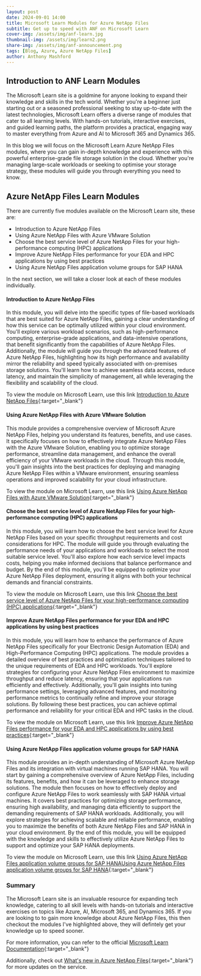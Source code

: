 ```yaml
---
layout: post
date: 2024-09-01 14:00
title: Microsoft Learn Modules for Azure NetApp Files
subtitle: Get up to speed with ANF on Microsoft Learn
cover-img: /assets/img/anf-learn.jpg
thumbnail-img: /assets/img/learn2.png
share-img: /assets/img/anf-announcement.png
tags: [Blog, Azure, Azure NetApp Files]
author: Anthony Mashford
---
```


## Introduction to ANF Learn Modules

The Microsoft Learn site is a goldmine for anyone looking to expand their knowledge and skills in the tech world. Whether you're a beginner just starting out or a seasoned professional seeking to stay up-to-date with the latest technologies, Microsoft Learn offers a diverse range of modules that cater to all learning levels. With hands-on tutorials, interactive exercises, and guided learning paths, the platform provides a practical, engaging way to master everything from Azure and AI to Microsoft 365 and Dynamics 365. 

In this blog we will focus on the Microsoft Learn Azure NetApp Files modules, where you can gain in-depth knowledge and experience with this powerful enterprise-grade file storage solution in the cloud. Whether you're managing large-scale workloads or seeking to optimise your storage strategy, these modules will guide you through everything you need to know.

## Azure NetApp Files Learn Modules
There are currently five modules available on the Microsoft Learn site, these are:
- Introduction to Azure NetApp Files
- Using Azure NetApp Files with Azure VMware Solution
- Choose the best service level of Azure NetApp Files for your high-performance computing (HPC) applications
- Improve Azure NetApp Files performance for your EDA and HPC applications by using best practices
- Using Azure NetApp Files application volume groups for SAP HANA

In the next section, we will take a closer look at each of these modules individually. 

#### Introduction to Azure NetApp Files
In this module, you will delve into the specific types of file-based workloads that are best suited for Azure NetApp Files, gaining a clear understanding of how this service can be optimally utilized within your cloud environment. You'll explore various workload scenarios, such as high-performance computing, enterprise-grade applications, and data-intensive operations, that benefit significantly from the capabilities of Azure NetApp Files. Additionally, the module will guide you through the advanced features of Azure NetApp Files, highlighting how its high performance and availability mirror the reliability and speed typically associated with on-premises storage solutions. You'll learn how to achieve seamless data access, reduce latency, and maintain the simplicity of management, all while leveraging the flexibility and scalability of the cloud.

To view the module on Microsoft Learn, use this link [Introduction to Azure NetApp Files](https://learn.microsoft.com/en-us/training/modules/introduction-to-azure-netapp-files/?wt.mc_id=AZ-MVP-5004933?){:target="_blank"}

#### Using Azure NetApp Files with Azure VMware Solution
This module provides a comprehensive overview of Microsoft Azure NetApp Files, helping you understand its features, benefits, and use cases. It specifically focuses on how to effectively integrate Azure NetApp Files with the Azure VMware Solution, enabling you to optimize storage performance, streamline data management, and enhance the overall efficiency of your VMware workloads in the cloud. Through this module, you'll gain insights into the best practices for deploying and managing Azure NetApp Files within a VMware environment, ensuring seamless operations and improved scalability for your cloud infrastructure.

To view the module on Microsoft Learn, use this link [Using Azure NetApp Files with Azure VMware Solution](https://learn.microsoft.com/en-us/training/modules/azure-netapp-files-with-vmware-solution/?wt.mc_id=AZ-MVP-5004933?){:target="_blank"}

#### Choose the best service level of Azure NetApp Files for your high-performance computing (HPC) applications
In this module, you will learn how to choose the best service level for Azure NetApp Files based on your specific throughput requirements and cost considerations for HPC. The module will guide you through evaluating the performance needs of your applications and workloads to select the most suitable service level. You'll also explore how each service level impacts costs, helping you make informed decisions that balance performance and budget. By the end of this module, you'll be equipped to optimize your Azure NetApp Files deployment, ensuring it aligns with both your technical demands and financial constraints.

To view the module on Microsoft Learn, use this link [Choose the best service level of Azure NetApp Files for your high-performance computing (HPC) applications](https://learn.microsoft.com/en-us/training/modules/choose-service-level-azure-netapp-files-hpc-applications/?wt.mc_id=AZ-MVP-5004933?){:target="_blank"}

#### Improve Azure NetApp Files performance for your EDA and HPC applications by using best practices
In this module, you will learn how to enhance the performance of Azure NetApp Files specifically for your Electronic Design Automation (EDA) and High-Performance Computing (HPC) applications. The module provides a detailed overview of best practices and optimization techniques tailored to the unique requirements of EDA and HPC workloads. You'll explore strategies for configuring your Azure NetApp Files environment to maximize throughput and reduce latency, ensuring that your applications run efficiently and effectively. Additionally, you'll gain insights into tuning performance settings, leveraging advanced features, and monitoring performance metrics to continually refine and improve your storage solutions. By following these best practices, you can achieve optimal performance and reliability for your critical EDA and HPC tasks in the cloud.

To view the module on Microsoft Learn, use this link [Improve Azure NetApp Files performance for your EDA and HPC applications by using best practices](https://learn.microsoft.com/en-us/training/modules/improve-azure-netapp-files-performance-hpc-eda-best-practices/?wt.mc_id=AZ-MVP-5004933?){:target="_blank"}

#### Using Azure NetApp Files application volume groups for SAP HANA
This module provides an in-depth understanding of Microsoft Azure NetApp Files and its integration with virtual machines running SAP HANA. You will start by gaining a comprehensive overview of Azure NetApp Files, including its features, benefits, and how it can be leveraged to enhance storage solutions. The module then focuses on how to effectively deploy and configure Azure NetApp Files to work seamlessly with SAP HANA virtual machines. It covers best practices for optimizing storage performance, ensuring high availability, and managing data efficiently to support the demanding requirements of SAP HANA workloads. Additionally, you will explore strategies for achieving scalable and reliable performance, enabling you to maximize the benefits of both Azure NetApp Files and SAP HANA in your cloud environment. By the end of this module, you will be equipped with the knowledge and skills to effectively utilize Azure NetApp Files to support and optimize your SAP HANA deployments.

To view the module on Microsoft Learn, use this link [Using Azure NetApp Files application volume groups for SAP HANAUsing Azure NetApp Files application volume groups for SAP HANA](https://learn.microsoft.com/en-us/training/modules/azure-netapp-files-sap-hana/?wt.mc_id=AZ-MVP-5004933?){:target="_blank"}

### Summary
The Microsoft Learn site is an invaluable resource for expanding tech knowledge, catering to all skill levels with hands-on tutorials and interactive exercises on topics like Azure, AI, Microsoft 365, and Dynamics 365. If you are looking to to gain more knowledge about Azure NetApp Files, this then checkout the modules I've highlighted above, they will defintely get your knowledge up to speed sooner.

For more information, you can refer to the official [Microsoft Learn Documentation](https://learn.microsoft.com/en-us/azure/azure-netapp-files/){:target="_blank"}

Additionally, check out [What's new in Azure NetApp Files](https://learn.microsoft.com/en-us/azure/azure-netapp-files/whats-new){:target="_blank"} for more updates on the service.




